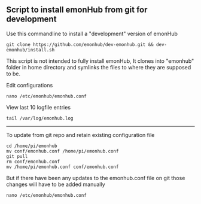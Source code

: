 Script to install emonHub from git for development
--------------------------------------------------

Use this commandline to install a "development" version of emonHub

    git clone https://github.com/emonhub/dev-emonhub.git && dev-emonhub/install.sh
    
This script is not intended to fully install emonHub, It clones into "emonhub" folder in home directory and symlinks the files to where they are supposed to be.

Edit configurations

    nano /etc/emonhub/emonhub.conf

View last 10 logfile entries

    tail /var/log/emonhub.log
    
-----------------------------------------------------------------   
    
    
To update from git repo and retain existing configuration file

    cd /home/pi/emonhub
    mv conf/emonhub.conf /home/pi/emonhub.conf
    git pull
    rm conf/emonhub.conf
    mv /home/pi/emonhub.conf conf/emonhub.conf
    
But if there have been any updates to the emonhub.conf file on git those changes will have to be added manually

    nano /etc/emonhub/emonhub.conf

